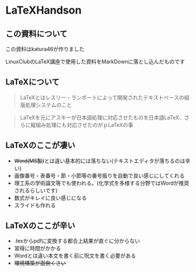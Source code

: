 # LaTeXHandson

## この資料について
この資料はkatura46が作りました

LinuxClubのLaTeX講座で使用した資料をMarkDownに落とし込んだものです

## LaTeXについて

> LaTeXとはレスリー・ランポートによって開発されたテキストベースの組版処理システムのこと

> LaTeXを元にアスキーが日本語処理に対応させたものを日本語LaTeX、さらに縦組み処理にも対応させたのがｐLaTeXの事

## LaTeXのここが凄い
* <s>Word(MS製)</s>とは違い基本的には落ちない(テキストエディタが落ちるのは辛い)
* 画像番号・表番号・節・小節等の番号振りを自動で良い感じにしてくれる
* 理工系の学術論文等でも使われる。(化学式を多様する分野ではWordが推奨されるらしいです)
* 数式がキレイに良い感じになる
* スライドも作れる

## LaTeXのここが辛い
* .texからpdfに変換する都合上結果が直ぐに分からない
* 習得に時間がかかる
* Wordとは違い本文を書く前に呪文を書く必要がある
* <s>環境構築が面倒くさい</s>

